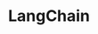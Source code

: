 ---
blog: https://blog.langchain.dev/
codehost: https://github.com/langchain-ai/langchain
linkedin: https://linkedin.com/company/langchain
logohandle: langchain
sort: langchain
title: LangChain
twitter: https://x.com/LangChainAI
website: https://www.langchain.com/
youtube: https://youtube.com/@LangChain
---